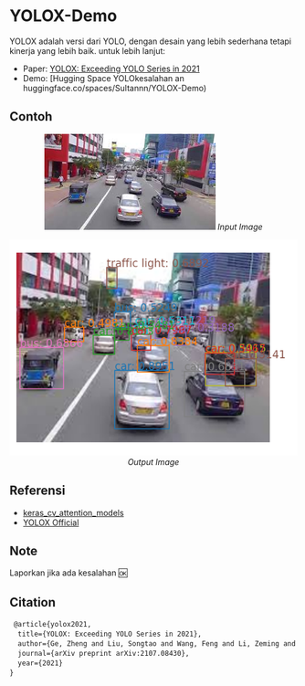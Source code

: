 # YOLOX-Demo

YOLOX adalah versi dari YOLO, dengan desain yang lebih sederhana tetapi kinerja yang lebih baik. 
untuk lebih lanjut: 

- Paper: [YOLOX: Exceeding YOLO Series in 2021](https://arxiv.org/abs/2107.08430) 
- Demo: [Hugging Space YOLOkesalahan an huggingface.co/spaces/Sultannn/YOLOX-Demo) 

## Contoh

<p align="center">
 <img src="https://github.com/sultanbst123/YOLOX-Demo/blob/main/images_1.jpeg"><i> Input Image </i>
</p>

<p align="center">
 <img src="https://github.com/sultanbst123/YOLOX-Demo/blob/main/download.png"><i> Output Image </i>
</p>

## Referensi 

- [keras_cv_attention_models](https://github.com/leondgarse/keras_cv_attention_models) 
- [YOLOX Official](https://github.com/Megvii-BaseDetection/YOLOX) 

## Note

Laporkan jika ada kesalahan 🆗

## Citation

```latex
 @article{yolox2021,
  title={YOLOX: Exceeding YOLO Series in 2021},
  author={Ge, Zheng and Liu, Songtao and Wang, Feng and Li, Zeming and Sun, Jian},
  journal={arXiv preprint arXiv:2107.08430},
  year={2021}
}
```
